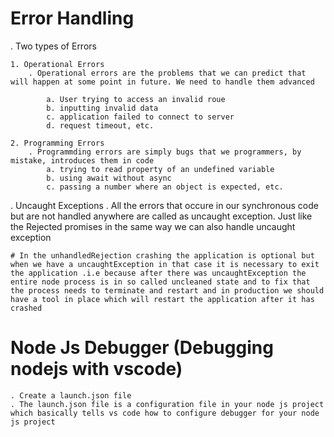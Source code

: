 # Error Handling

. Two types of Errors

    1. Operational Errors
        . Operational errors are the problems that we can predict that will happen at some point in future. We need to handle them advanced
            
            a. User trying to access an invalid roue
            b. inputting invalid data
            c. application failed to connect to server
            d. request timeout, etc. 

    2. Programming Errors
        . Programmding errors are simply bugs that we programmers, by mistake, introduces them in code
            a. trying to read property of an undefined variable
            b. using await without async
            c. passing a number where an object is expected, etc.


. Uncaught Exceptions
    . All the errors that occure in our synchronous code but are not handled anywhere are called as uncaught exception. Just like the Rejected promises in the same way we can also handle uncaught exception

    # In the unhandledRejection crashing the application is optional but when we have a uncaughtException in that case it is necessary to exit the application .i.e because after there was uncaughtException the entire node process is in so called uncleaned state and to fix that the process needs to terminate and restart and in production we should have a tool in place which will restart the application after it has crashed 


# Node Js Debugger (Debugging nodejs with vscode)
    . Create a launch.json file
    . The launch.json file is a configuration file in your node js project which basically tells vs code how to configure debugger for your node js project